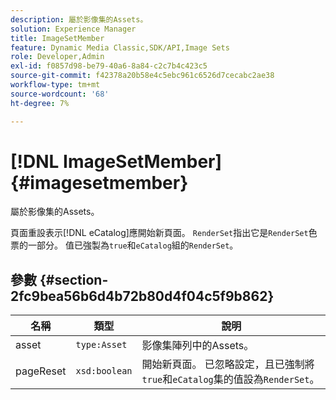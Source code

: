 ```yaml
---
description: 屬於影像集的Assets。
solution: Experience Manager
title: ImageSetMember
feature: Dynamic Media Classic,SDK/API,Image Sets
role: Developer,Admin
exl-id: f0857d98-be79-40a6-8a84-c2c7b4c423c5
source-git-commit: f42378a20b58e4c5ebc961c6526d7cecabc2ae38
workflow-type: tm+mt
source-wordcount: '68'
ht-degree: 7%

---
```


# [!DNL ImageSetMember]{#imagesetmember}

屬於影像集的Assets。

頁面重設表示[!DNL eCatalog]應開始新頁面。 `RenderSet`指出它是`RenderSet`色票的一部分。 值已強製為`true`和`eCatalog`組的`RenderSet`。

## 參數 {#section-2fc9bea56b6d4b72b80d4f04c5f9b862}

| 名稱 | 類型 | 說明 |
|---|---|---|
| asset | `type:Asset` | 影像集陣列中的Assets。 |
| pageReset | `xsd:boolean` | 開始新頁面。 已忽略設定，且已強制將`true`和`eCatalog`集的值設為`RenderSet`。 |
